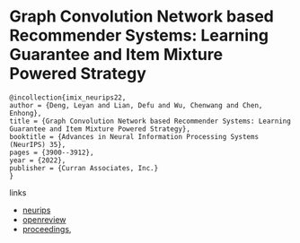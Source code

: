 # Graph Convolution Network based Recommender Systems: Learning Guarantee and Item Mixture Powered Strategy

```
@incollection{imix_neurips22,
author = {Deng, Leyan and Lian, Defu and Wu, Chenwang and Chen, Enhong},
title = {Graph Convolution Network based Recommender Systems: Learning Guarantee and Item Mixture Powered Strategy},
booktitle = {Advances in Neural Information Processing Systems (NeurIPS) 35},
pages = {3900--3912},
year = {2022},
publisher = {Curran Associates, Inc.}
}
```

links
- [neurips](https://nips.cc/Conferences/2022/Schedule?showEvent=53491)
- [openreview](https://openreview.net/forum?id=aUoCgjJfmY9)
- [proceedings](https://papers.nips.cc//paper_files/paper/2022/hash/18fd48d9cbbf9a20e434c9d3db6973c5-Abstract-Conference.html),
